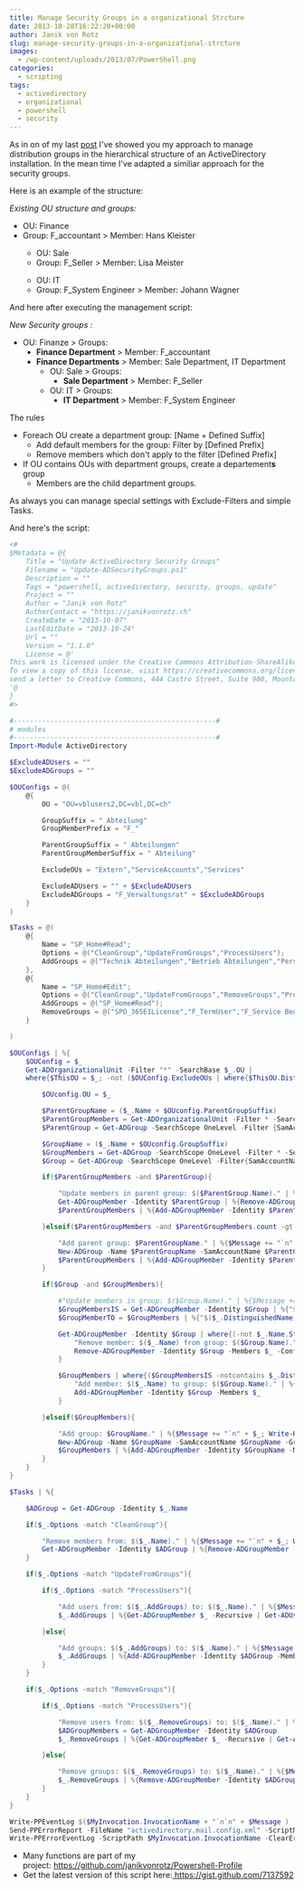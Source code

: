 ```yaml
---
title: Manage Security Groups in a organizational Strcture
date: 2013-10-28T16:22:20+00:00
author: Janik von Rotz
slug: manage-security-groups-in-a-organizational-strcture
images:
  - /wp-content/uploads/2013/07/PowerShell.png
categories:
  - scripting
tags:
  - activedirectory
  - organizational
  - powershell
  - security
---
```

As in on of my last <a title="Manage ActiveDirectory Distribution Groups" href="https://janikvonrotz.ch/2013/08/27/manage-activedirectory-distribution-groups/">post</a> I've showed you my approach to manage distribution groups in the hierarchical structure of an ActiveDirectory installation. In the mean time I've adapted a similiar approach for the security groups.

Here is an example of the structure:<!--more-->

<em>Existing OU structure and groups:</em>

<ul type="disc">
    <li>OU: Finance</li>
    <li>Group: F_accountant > Member: Hans Kleister</li>
</ul>

<ul type="disc">
<ul>
    <li>OU: Sale</li>
    <li>Group: F_Seller > Member: Lisa Meister</li>
</ul>
</ul>

<ul type="disc">
<ul>
    <li>OU: IT</li>
    <li>Group: F_System Engineer > Member: Johann Wagner</li>
</ul>
</ul>

And here after executing the management script:

<em>New Security groups :</em>

<ul type="disc">
    <li>OU: Finanze > Groups:
<ul type="disc">
    <li><strong>Finance Department</strong> > Member: F_accountant</li>
</ul>
<ul type="disc">
    <li><strong>Finance Departments</strong> > Member: Sale Department, IT Department
<ul type="circle">
    <li>OU: Sale > Groups:
<ul type="disc">
    <li><strong>Sale Department</strong> > Member: F_Seller</li>
</ul>
</li>
</ul>
<ul type="circle">
    <li>OU: IT > Groups:
<ul type="disc">
    <li><strong>IT Department</strong> > Member: F_System Engineer</li>
</ul>
</li>
</ul>
</li>
</ul>
</li>
</ul>

The rules

<ul>
    <li>Foreach OU create a department group: [Name + Defined Suffix]
<ul>
    <li>Add default members for the group: Filter by [Defined Prefix]</li>
    <li>Remove members which don't apply to the filter [Defined Prefix]</li>
</ul>
</li>
    <li>If OU contains OUs with department groups, create a departement<strong>s</strong> group
<ul>
    <li>Members are the child department groups.</li>
</ul>
</li>
</ul>

As always you can manage special settings with Exclude-Filters and simple Tasks.

And here's the script:

```powershell
<#
$Metadata = @{
    Title = "Update ActiveDirectory Security Groups"
    Filename = "Update-ADSecurityGroups.ps1"
    Description = ""
    Tags = "powershell, activedirectory, security, groups, update"
    Project = ""
    Author = "Janik von Rotz"
    AuthorContact = "https://janikvonrotz.ch"
    CreateDate = "2013-10-07"
    LastEditDate = "2013-10-24"
    Url = ""
    Version = "1.1.0"
    License = @'
This work is licensed under the Creative Commons Attribution-ShareAlike 3.0 Switzerland License.
To view a copy of this license, visit https://creativecommons.org/licenses/by-sa/3.0/ch/ or
send a letter to Creative Commons, 444 Castro Street, Suite 900, Mountain View, California, 94041, USA.
'@
}
#>

#--------------------------------------------------#
# modules
#--------------------------------------------------#
Import-Module ActiveDirectory

$ExcludeADUsers = ""
$ExcludeADGroups = ""

$OUConfigs = @(
    @{
        OU = "OU=vblusers2,DC=vbl,DC=ch"

        GroupSuffix = " Abteilung"
        GroupMemberPrefix = "F_"

        ParentGroupSuffix = " Abteilungen"
        ParentGroupMemberSuffix = " Abteilung"

        ExcludeOUs = "Extern","ServiceAccounts","Services"

        ExcludeADUsers = "" + $ExcludeADUsers
        ExcludeADGroups = "F_Verwaltungsrat" + $ExcludeADGroups
    }
)

$Tasks = @(
    @{
        Name = "SP_Home#Read";
        Options = @("CleanGroup","UpdateFromGroups","ProcessUsers");
        AddGroups = @("Technik Abteilungen","Betrieb Abteilungen","Personal Abteilungen","Finanzen Abteilungen","Direktion Abteilungen","F_TermUser")
    },
    @{
        Name = "SP_Home#Edit";
        Options = @("CleanGroup","UpdateFromGroups","RemoveGroups","ProcessUsers");
        AddGroups = @("SP_Home#Read");
        RemoveGroups = @("SPO_365E1License","F_TermUser","F_Service Benutzer")
    }

)

$OUConfigs | %{
    $OUConfig = $_
    Get-ADOrganizationalUnit -Filter "*" -SearchBase $_.OU |
    where{$ThisOU = $_; -not ($OUConfig.ExcludeOUs | where{$ThisOU.DistinguishedName -match $_})} | %{

        $OUconfig.OU = $_

        $ParentGroupName = ($_.Name + $OUconfig.ParentGroupSuffix)
        $ParentGroupMembers = Get-ADOrganizationalUnit -Filter * -SearchBase $_.DistinguishedName | %{Get-ADGroup -SearchScope OneLevel -Filter * -SearchBase $_.DistinguishedName | where{$_.Name.EndsWith($OUconfig.ParentGroupMemberSuffix)}} | select -Unique
        $ParentGroup = Get-ADGroup -SearchScope OneLevel -Filter {SamAccountName -eq $ParentGroupName -and GroupCategory -eq "Security"}  -SearchBase $_.DistinguishedName

        $GroupName = ($_.Name + $OUconfig.GroupSuffix)
        $GroupMembers = Get-ADGroup -SearchScope OneLevel -Filter * -SearchBase $_.DistinguishedName | where{$_.Name.StartsWith($OUconfig.GroupMemberPrefix) -and ($OUconfig.ExcludeADGroups -notcontains $_.Name)}
        $Group = Get-ADGroup -SearchScope OneLevel -Filter{SamAccountName -eq $GroupName -and GroupCategory -eq "Security"} -SearchBase $_.DistinguishedName

        if($ParentGroupMembers -and $ParentGroup){

            "Update members in parent group: $($ParentGroup.Name)." | %{$Message += "`n" + $_; Write-Host $_}
            Get-ADGroupMember -Identity $ParentGroup | %{Remove-ADGroupMember -Identity $ParentGroup -Members $_ -Confirm:$false}
            $ParentGroupMembers | %{Add-ADGroupMember -Identity $ParentGroup -Members $_}

        }elseif($ParentGroupMembers -and $ParentGroupMembers.count -gt 1){

            "Add parent group: $ParentGroupName." | %{$Message += "`n" + $_; Write-Host $_}
            New-ADGroup -Name $ParentGroupName -SamAccountName $ParentGroupName -GroupCategory Security -GroupScope Global -DisplayName $ParentGroupName -Path $($OU.DistinguishedName) -Description "Department group for $($OU.Name)"
            $ParentGroupMembers | %{Add-ADGroupMember -Identity $ParentGroupName -Members $_}
        }

        if($Group -and $GroupMembers){

            #"Update members in group: $($Group.Name)." | %{$Message += "`n" + $_; Write-Host $_}
            $GroupMembersIS = Get-ADGroupMember -Identity $Group | %{"$($_.DistinguishedName)"}
            $GroupMemberTO = $GroupMembers | %{"$($_.DistinguishedName)"}

            Get-ADGroupMember -Identity $Group | where{(-not $_.Name.StartsWith($OUconfig.GroupMemberPrefix)) -or ($GroupMemberTO -notcontains $_.DistinguishedName)} | %{
                "Remove member: $($_.Name) from group: $($Group.Name)." | %{$Message += "`n" + $_; Write-Host $_}
                Remove-ADGroupMember -Identity $Group -Members $_ -Confirm:$false
            }

            $GroupMembers | where{($GroupMembersIS -notcontains $_.DistinguishedName)} | %{
                "Add member: $($_.Name) to group: $($Group.Name)." | %{$Message += "`n" + $_; Write-Host $_}
                Add-ADGroupMember -Identity $Group -Members $_
            }

        }elseif($GroupMembers){

            "Add group: $GroupName." | %{$Message += "`n" + $_; Write-Host $_}
            New-ADGroup -Name $GroupName -SamAccountName $GroupName -GroupCategory Security -GroupScope Global -DisplayName $GroupName -Path $($OU.DistinguishedName) -Description "Department group for $($OU.Name)"
            $GroupMembers | %{Add-ADGroupMember -Identity $GroupName -Members $_}
        }
    }
}

$Tasks | %{

    $ADGroup = Get-ADGroup -Identity $_.Name

    if($_.Options -match "CleanGroup"){

        "Remove members from: $($_.Name)." | %{$Message += "`n" + $_; Write-Host $_}
        Get-ADGroupMember -Identity $ADGroup | %{Remove-ADGroupMember -Identity $ADGroup -Members $_ -Confirm:$false}
    }

    if($_.Options -match "UpdateFromGroups"){

        if($_.Options -match "ProcessUsers"){

            "Add users from: $($_.AddGroups) to: $($_.Name)." | %{$Message += "`n" + $_; Write-Host $_}
            $_.AddGroups | %{Get-ADGroupMember $_ -Recursive | Get-ADUser | where {($_.Enabled -eq $true) -and ($ExcludeADUsers -notcontains $_.UserPrincipalName)}} | select -Unique | %{Add-ADGroupMember -Identity $ADGroup -Members $_}

        }else{

            "Add groups: $($_.AddGroups) to: $($_.Name)." | %{$Message += "`n" + $_; Write-Host $_}
            $_.AddGroups | %{Add-ADGroupMember -Identity $ADGroup -Members $_}
        }
    }

    if($_.Options -match "RemoveGroups"){

        if($_.Options -match "ProcessUsers"){

            "Remove users from: $($_.RemoveGroups) to: $($_.Name)." | %{$Message += "`n" + $_; Write-Host $_}
            $ADGroupMembers = Get-ADGroupMember -Identity $ADGroup
            $_.RemoveGroups | %{Get-ADGroupMember $_ -Recursive | Get-ADUser | where {($ADGroupMembers -match $_) -and ($_.Enabled -eq $true) -and ($ExcludeADUsers -notcontains $_.UserPrincipalName)}} | select -Unique |  %{Remove-ADGroupMember -Identity $ADGroup -Members $_  -Confirm:$false}

        }else{

            "Remove groups: $($_.RemoveGroups) to: $($_.Name)." | %{$Message += "`n" + $_; Write-Host $_}
            $_.RemoveGroups | %{Remove-ADGroupMember -Identity $ADGroup -Members $_ -Confirm:$false}
        }
    }
}

Write-PPEventLog $($MyInvocation.InvocationName + "`n`n" + $Message )
Send-PPErrorReport -FileName "activedirectory.mail.config.xml" -ScriptName $MyInvocation.InvocationName
Write-PPErrorEventLog -ScriptPath $MyInvocation.InvocationName -ClearErrorVariable
```

<ul>
    <li>Many functions are part of my project: <a href="https://github.com/janikvonrotz/Powershell-Profile">https://github.com/janikvonrotz/Powershell-Profile</a></li>
    <li>Get the latest version of this script here:<a href="https://gist.github.com/7137592" target="_blank"> https://gist.github.com/7137592</a></li>
</ul>